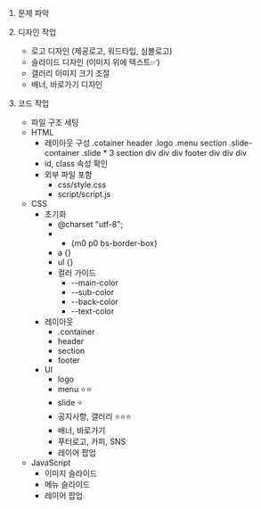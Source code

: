 1. 문제 파악
    
2. 디자인 작업
    - 로고 디자인     (제공로고, 워드타입, 심볼로고)
    - 슬라이드 디자인 (이미지 위에 텍스트✅)
    - 갤러리 이미지 크기 조절
    - 배너, 바로가기 디자인

3. 코드 작업
    - 파일 구조 세팅
    - HTML
        - 레이아웃 구성
            .cotainer
                header
                    .logo
                    .menu
                section
                    .slide-container
                        .slide * 3
                section
                    div
                    div
                    div
                footer
                    div
                    div
                    div
        - id, class 속성 확인
        - 외부 파일 포함
            - css/style.css
            - script/script.js
    - CSS
        - 초기화
            - @charset "utf-8";
            - * {m0 p0 bs-border-box}
            - a {}
            - ul {}
            - 컬러 가이드
                - --main-color
                - --sub-color
                - --back-color
                - --text-color
        - 레이아웃
            - .container
            - header
            - section
            - footer
        - UI 
            - logo
            - menu ⭐⭐
            - slide ⭐
            - 공지사항, 갤러리 ⭐⭐⭐
            - 배너, 바로가기
            - 푸터로고, 카피, SNS
            - 레이어 팝업
    - JavaScript
        - 이미지 슬라이드
        - 메뉴 슬라이드
        - 레이어 팝업

    

